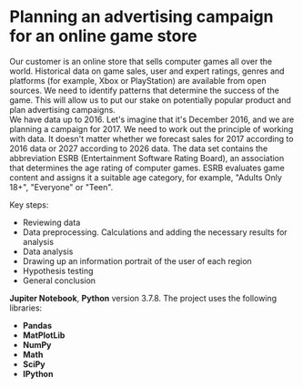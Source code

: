 # Planning an advertising campaign for an online game store

Our customer is an online store that sells computer games all over the world. Historical data on game sales, user and expert ratings, genres and platforms (for example, Xbox or PlayStation) are available from open sources. We need to identify patterns that determine the success of the game. This will allow us to put our stake on potentially popular product and plan advertising campaigns.  
We have data up to 2016. Let's imagine that it's December 2016, and we are planning a campaign for 2017. We need to work out the principle of working with data. It doesn't matter whether we forecast sales for 2017 according to 2016 data or 2027 according to 2026 data.
The data set contains the abbreviation ESRB (Entertainment Software Rating Board), an association that determines the age rating of computer games. ESRB evaluates game content and assigns it a suitable age category, for example, "Adults Only 18+", "Everyone" or "Teen".  


Key steps:
* Reviewing data
* Data preprocessing. Calculations and adding the necessary results for analysis
* Data analysis
* Drawing up an information portrait of the user of each region
* Hypothesis testing
* General conclusion

**Jupiter Notebook**, **Python** version 3.7.8.
The project uses the following libraries:
* **Pandas**
* **MatPlotLib**
* **NumPy**
* **Math**
* **SciPy** 
* **IPython**
